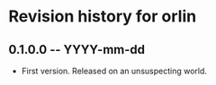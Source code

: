 # Revision history for orlin

## 0.1.0.0  -- YYYY-mm-dd

* First version. Released on an unsuspecting world.
